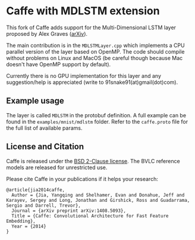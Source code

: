 # Caffe with MDLSTM extension

This fork of Caffe adds support for the Multi-Dimensional LSTM layer proposed by Alex Graves ([arXiv](https://arxiv.org/abs/0705.2011)).

The main contribution is in the `MDLSTMLayer.cpp` which implements a CPU parallel version of the layer based on OpenMP.
The code should compile without problems on Linux and MacOS (be careful though because Mac doesn't have OpenMP support by default).

Currently there is no GPU implementation for this layer and any suggestion/help is appreciated (write to 91snake91(at)gmail(dot)com).

## Example usage
The layer is called `MDLSTM` in the protobuf definition. A full example can be found in the `examples/mnist/mdlstm` folder.
Refer to the `caffe.proto` file for the full list of available params.

## License and Citation

Caffe is released under the [BSD 2-Clause license](https://github.com/BVLC/caffe/blob/master/LICENSE).
The BVLC reference models are released for unrestricted use.

Please cite Caffe in your publications if it helps your research:

    @article{jia2014caffe,
      Author = {Jia, Yangqing and Shelhamer, Evan and Donahue, Jeff and Karayev, Sergey and Long, Jonathan and Girshick, Ross and Guadarrama, Sergio and Darrell, Trevor},
      Journal = {arXiv preprint arXiv:1408.5093},
      Title = {Caffe: Convolutional Architecture for Fast Feature Embedding},
      Year = {2014}
    }
